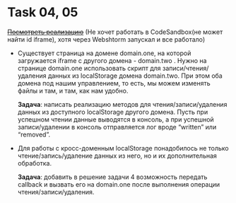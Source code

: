 # Task 04, 05

[~~Посмотреть реализацию~~](https://codesandbox.io/s/tasks-45-huso5)
(Не хочет работать в CodeSandbox(не может найти id iframe), хотя через Webshtorm запускал и все работало)

- Существует страница на домене domain.one, на которой загружается iframe с другого домена - domain.two
  . Нужно на странице domain.one использовать скрипт для записи/чтения/удаления данных из localStorage домена domain.two. При этом оба домена под нашим управлением, то есть, мы можем изменять файлы и там, и там, как нам удобно.

  **Задача**: написать реализацию методов для чтения/записи/удаления данных из доступного localStorage другого домена. Пусть при успешном чтении данные выводятся в консоль, а при успешной записи/удалении в консоль отправляется лог вроде “written” или “removed”.

- Для работы с кросс-доменным localStorage
  понадобилось не только чтение/запись/удаление данных из него, но и их дополнительная обработка.

  **Задача**: добавить в решение задачи 4 возможность передать callback и вызвать его на domain.one после выполнения операции чтения/записи/удаления. 
